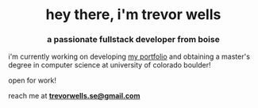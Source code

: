 <h1 align="center">hey there, i'm trevor wells</h1>
<h3 align="center">a passionate fullstack developer from boise</h3>

i'm currently working on developing [my portfolio](https://trevorwells.vercel.app) and obtaining a master's degree in computer science at university of colorado boulder!

open for work!

reach me at **trevorwells.se@gmail.com**


